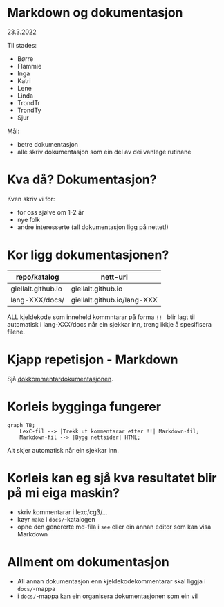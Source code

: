# Markdown og dokumentasjon

23.3.2022

Til stades:

- Børre
- Flammie
- Inga
- Katri
- Lene
- Linda
- TrondTr
- TrondTy
- Sjur

Mål:

- betre dokumentasjon
- alle skriv dokumentasjon som ein del av dei vanlege rutinane

# Kva då? Dokumentasjon?

Kven skriv vi for:
- for oss sjølve om 1-2 år
- nye folk
- andre interesserte (all dokumentasjon ligg på nettet!)

# Kor ligg dokumentasjonen?

   repo/katalog    | nett-url
------------------ | --------
giellalt.github.io | giellalt.github.io
lang-XXX/docs/     | giellalt.github.io/lang-XXX

ALL kjeldekode som inneheld kommntarar på forma `!! ` blir lagt til
automatisk i lang-XXX/docs når ein sjekkar inn, treng ikkje å spesifisera
filene.

# Kjapp repetisjon - Markdown

Sjå [dokkommentardokumentasjonen](https://giellalt.github.io/infra/infraremake/In-sourceDocumentationSpecification.html).

# Korleis bygginga fungerer

```mermaid
graph TB;
	LexC-fil --> |Trekk ut kommentarar etter !!| Markdown-fil;
	Markdown-fil --> |Bygg nettsider| HTML;
```

Alt skjer automatisk når ein sjekkar inn.

# Korleis kan eg sjå kva resultatet blir på mi eiga maskin?

- skriv kommentarar i lexc/cg3/...
- køyr `make` i `docs/`-katalogen
- opne den genererte md-fila i `see` eller ein annan editor som kan visa Markdown

# Allment om dokumentasjon

- All annan dokumentasjon enn kjeldekodekommentarar skal liggja i `docs/`-mappa
- i `docs/`-mappa kan ein organisera dokumentasjonen som ein vil
